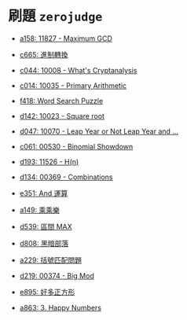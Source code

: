 # 刷題 `zerojudge`



- [a158: 11827 - Maximum GCD](https://github.com/kurase023/cyim_coding/tree/main/contents/problems/a158.md)
- [c665: 進制轉換](https://github.com/kurase023/cyim_coding/tree/main/contents/problems/c665.md)
- [c044: 10008 - What's Cryptanalysis](https://github.com/kurase023/cyim_coding/tree/main/contents/problems/c044.md)
- [c014: 10035 - Primary Arithmetic](https://github.com/kurase023/cyim_coding/tree/main/contents/problems/c014.md)

- [f418: Word Search Puzzle](https://github.com/kurase023/cyim_coding/tree/main/contents/problems/zerojudge/f418.md)
- [d142: 10023 - Square root](https://github.com/kurase023/cyim_coding/tree/main/contents/problems/zerojudge/d142.md)
- [d047: 10070 - Leap Year or Not Leap Year and ...](https://github.com/kurase023/cyim_coding/tree/main/contents/problems/zerojudge/d047.md)
- [c061: 00530 - Binomial Showdown](https://github.com/kurase023/cyim_coding/tree/main/contents/problems/zerojudge/c061.md)
- [d193: 11526 - H(n)](https://github.com/kurase023/cyim_coding/tree/main/contents/problems/zerojudge/d193.md)
- [d134: 00369 - Combinations](https://github.com/kurase023/cyim_coding/tree/main/contents/problems/zerojudge/d134.md)
- [e351: And 運算](https://github.com/kurase023/cyim_coding/tree/main/contents/problems/zerojudge/e351.md)
- [a149: 乘乘樂](https://github.com/kurase023/cyim_coding/tree/main/contents/problems/zerojudge/a149.md)
- [d539: 區間 MAX](https://github.com/kurase023/cyim_coding/tree/main/contents/problems/zerojudge/d539.md)
- [d808: 黑暗部落](https://github.com/kurase023/cyim_coding/tree/main/contents/problems/zerojudge/d808.md)
- [a229: 括號匹配問題](https://github.com/kurase023/cyim_coding/tree/main/contents/problems/zerojudge/a229.md)
- [d219: 00374 - Big Mod](https://github.com/kurase023/cyim_coding/tree/main/contents/problems/zerojudge/d219.md)
- [e895: 好多正方形](https://github.com/kurase023/cyim_coding/tree/main/contents/problems/zerojudge/e895.md)
- [a863: 3. Happy Numbers](https://github.com/kurase023/cyim_coding/tree/main/contents/problems/zerojudge/a863.md)
[](https://github.com/kurase023/cyim_coding/tree/main/contents/problems/zerojudge/.md)
[](https://github.com/kurase023/cyim_coding/tree/main/contents/problems/zerojudge/.md)
[](https://github.com/kurase023/cyim_coding/tree/main/contents/problems/zerojudge/.md)